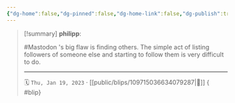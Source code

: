 ```yaml
---
{"dg-home":false,"dg-pinned":false,"dg-home-link":false,"dg-publish":true,"tags":["dgblip"],"disabled rules":["yaml-title","yaml-title-alias","file-name-heading"],"title":"philipp on mastodon @ 2023-01-19","created-date":"2023-01-19T08:56:40","id":109715036634079280,"updated-date":"2025-05-02T08:50:43","dg-path":"blips/109715036634079287.md","permalink":"/blips/109715036634079287/","dgPassFrontmatter":true}
---
```


> [!summary] **philipp**:
>
> #Mastodon 's big flaw is finding others. The simple act of listing followers of someone else and starting to follow them is very difficult to do.
> - - -
>
> 🗓️ `Thu, Jan 19, 2023` · [[public/blips/109715036634079287\|🔗]]
{ #blip}

